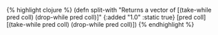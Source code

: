 {% highlight clojure %}
(defn split-with
  "Returns a vector of [(take-while pred coll) (drop-while pred coll)]"
  {:added "1.0"
   :static true}
  [pred coll]
    [(take-while pred coll) (drop-while pred coll)])
{% endhighlight %}

